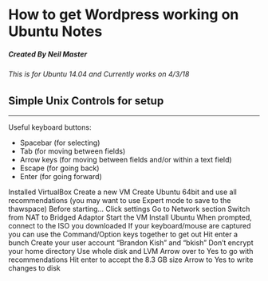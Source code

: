 # How to get Wordpress working on Ubuntu Notes
##### Created By Neil Master
###### This is for Ubuntu 14.04 and Currently works on 4/3/18
## Simple Unix Controls for setup
---
Useful keyboard buttons:  
* Spacebar (for selecting)
* Tab (for moving between fields)
* Arrow keys (for moving between fields and/or within a text field)
* Escape (for going back)
* Enter (for going forward)

Installed VirtualBox
Create a new VM
Create Ubuntu 64bit and use all recommendations (you may want to use Expert mode to save to the thawspace)
Before starting…
Click settings
Go to Network section
Switch from NAT to Bridged Adaptor
Start the VM
Install Ubuntu
When prompted, connect to the ISO you downloaded
If your keyboard/mouse are captured you can use the Command/Option keys 
together to get out
Hit enter a bunch
Create your user account “Brandon Kish” and “bkish”
Don’t encrypt your home directory
Use whole disk and LVM
Arrow over to Yes to go with recommendations
Hit enter to accept the 8.3 GB size
Arrow to Yes to write changes to disk
